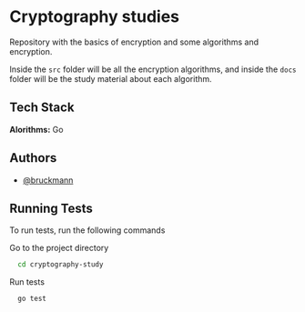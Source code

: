 
# Cryptography studies

Repository with the basics of encryption and some algorithms and encryption.

Inside the `src` folder will be all the encryption algorithms, and inside the `docs` folder will be the study material about each algorithm.


## Tech Stack

**Alorithms:** Go


## Authors

- [@bruckmann](https://www.github.com/octokatherine)


## Running Tests

To run tests, run the following commands


Go to the project directory

```bash
  cd cryptography-study
```

Run tests

```bash
  go test
```